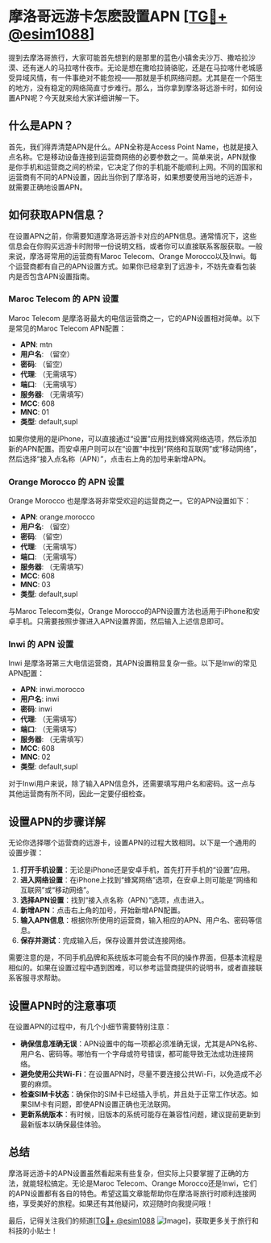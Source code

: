 # 摩洛哥远游卡怎麽設置APN [[TG💪+ @esim1088](https://t.me/s/esim1088)]

提到去摩洛哥旅行，大家可能首先想到的是那里的蓝色小镇舍夫沙万、撒哈拉沙漠、还有迷人的马拉喀什夜市。无论是想在撒哈拉骑骆驼，还是在马拉喀什老城感受异域风情，有一件事绝对不能忽视——那就是手机网络问题。尤其是在一个陌生的地方，没有稳定的网络简直寸步难行。那么，当你拿到摩洛哥远游卡时，如何设置APN呢？今天就来给大家详细讲解一下。

## 什么是APN？

首先，我们得弄清楚APN是什么。APN全称是Access Point Name，也就是接入点名称。它是移动设备连接到运营商网络的必要参数之一。简单来说，APN就像是你手机和运营商之间的桥梁，它决定了你的手机能不能顺利上网。不同的国家和运营商有不同的APN设置，因此当你到了摩洛哥，如果想要使用当地的远游卡，就需要正确地设置APN。

## 如何获取APN信息？

在设置APN之前，你需要知道摩洛哥远游卡对应的APN信息。通常情况下，这些信息会在你购买远游卡时附带一份说明文档，或者你可以直接联系客服获取。一般来说，摩洛哥常用的运营商有Maroc Telecom、Orange Morocco以及Inwi。每个运营商都有自己的APN设置方式。如果你已经拿到了远游卡，不妨先查看包装内是否包含APN设置指南。

### Maroc Telecom 的 APN 设置

Maroc Telecom 是摩洛哥最大的电信运营商之一，它的APN设置相对简单。以下是常见的Maroc Telecom APN配置：

- **APN**: mtn  
- **用户名**: （留空）  
- **密码**: （留空）  
- **代理**: （无需填写）  
- **端口**: （无需填写）  
- **服务器**: （无需填写）  
- **MCC**: 608  
- **MNC**: 01  
- **类型**: default,supl  

如果你使用的是iPhone，可以直接通过“设置”应用找到蜂窝网络选项，然后添加新的APN配置。而安卓用户则可以在“设置”中找到“网络和互联网”或“移动网络”，然后选择“接入点名称（APN）”，点击右上角的加号来新增APN。

### Orange Morocco 的 APN 设置

Orange Morocco 也是摩洛哥非常受欢迎的运营商之一。它的APN设置如下：

- **APN**: orange.morocco  
- **用户名**: （留空）  
- **密码**: （留空）  
- **代理**: （无需填写）  
- **端口**: （无需填写）  
- **服务器**: （无需填写）  
- **MCC**: 608  
- **MNC**: 03  
- **类型**: default,supl  

与Maroc Telecom类似，Orange Morocco的APN设置方法也适用于iPhone和安卓手机。只需要按照步骤进入APN设置界面，然后输入上述信息即可。

### Inwi 的 APN 设置

Inwi 是摩洛哥第三大电信运营商，其APN设置稍显复杂一些。以下是Inwi的常见APN配置：

- **APN**: inwi.morocco  
- **用户名**: inwi  
- **密码**: inwi  
- **代理**: （无需填写）  
- **端口**: （无需填写）  
- **服务器**: （无需填写）  
- **MCC**: 608  
- **MNC**: 02  
- **类型**: default,supl  

对于Inwi用户来说，除了输入APN信息外，还需要填写用户名和密码。这一点与其他运营商有所不同，因此一定要仔细检查。

## 设置APN的步骤详解

无论你选择哪个运营商的远游卡，设置APN的过程大致相同。以下是一个通用的设置步骤：

1. **打开手机设置**：无论是iPhone还是安卓手机，首先打开手机的“设置”应用。
2. **进入网络设置**：在iPhone上找到“蜂窝网络”选项，在安卓上则可能是“网络和互联网”或“移动网络”。
3. **选择APN设置**：找到“接入点名称（APN）”选项，点击进入。
4. **新增APN**：点击右上角的加号，开始新增APN配置。
5. **输入APN信息**：根据你所使用的运营商，输入相应的APN、用户名、密码等信息。
6. **保存并测试**：完成输入后，保存设置并尝试连接网络。

需要注意的是，不同手机品牌和系统版本可能会有不同的操作界面，但基本流程是相似的。如果在设置过程中遇到困难，可以参考运营商提供的说明书，或者直接联系客服寻求帮助。

## 设置APN时的注意事项

在设置APN的过程中，有几个小细节需要特别注意：

- **确保信息准确无误**：APN设置中的每一项都必须准确无误，尤其是APN名称、用户名、密码等。哪怕有一个字母或符号错误，都可能导致无法成功连接网络。
- **避免使用公共Wi-Fi**：在设置APN时，尽量不要连接公共Wi-Fi，以免造成不必要的麻烦。
- **检查SIM卡状态**：确保你的SIM卡已经插入手机，并且处于正常工作状态。如果SIM卡有问题，即使APN设置正确也无法联网。
- **更新系统版本**：有时候，旧版本的系统可能存在兼容性问题，建议提前更新到最新版本以确保最佳体验。

## 总结

摩洛哥远游卡的APN设置虽然看起来有些复杂，但实际上只要掌握了正确的方法，就能轻松搞定。无论是Maroc Telecom、Orange Morocco还是Inwi，它们的APN设置都有各自的特色。希望这篇文章能帮助你在摩洛哥旅行时顺利连接网络，享受美好的旅程。如果还有其他疑问，欢迎随时向我提问哦！

最后，记得关注我们的频道[[TG💪+ @esim1088](https://t.me/s/esim1088) ![Image](https://i.postimg.cc/4NQfJmqS/Snipaste-2025-05-13-00-14-12.png)]，获取更多关于旅行和科技的小贴士！